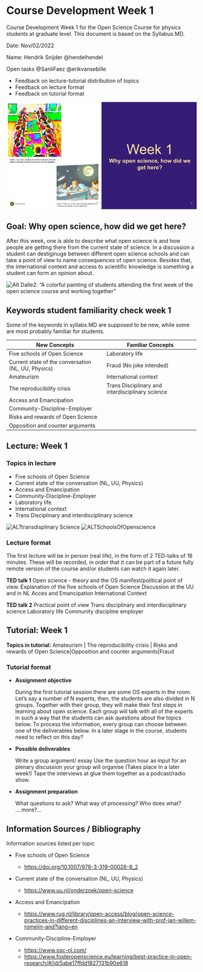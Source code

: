 # Course Development Week 1
Course Development Week 1 for the Open Science Course for physics students at graduate level. This document is based on the Syllabus.MD.

Date: Nov/02/2022

Name: Hendrik Snijder @hendelhendel

Open tasks @SanliFaez @erikvansebille
+ Feedback on lecture-tutorial distribution of topics
+ Feedback on lecture format
+ Feedback on tutorial format

![ALT Week1](CourseDevelopment/Week1/Chapter1.png)

## Goal: Why open science, how did we get here? 
After this week, one is able to describe what open science is and how people are getting there from the current state of science. 
In a discussion a student can destiginuge between different open science schools and can take a point of view to name consequences of open science. 
Besides that, the international context and access to scientific knowledge is something a student can form an opinion about. 


![Alt Dalle2: “A colorful painting of students attending the first week of the open science course and working together”](/home/hendrik/Downloads/Naamloze_Presentatie.png)

## Keywords student familiarity check week 1
Some of the keywords in syllabs.MD are supposed to be new, while some are most probably familiar for students.

|**New Concepts**|**Familiar Concepts**|
|----------------|---------------|
|Five schools of Open Science|Laboratory life|
|Current state of the conversation (NL, UU, Physics)|Fraud (No joke intended)|
|Amateurism|International context|
|The reproducibility crisis |Trans Disciplinary and interdisciplinary science|
|Access and Emancipation ||
|Community-Discipline-Employer||
|Risks and rewards of Open Science||
|Opposition and counter arguments||

## Lecture: Week 1 
### Topics in lecture
+ Five schools of Open Science
+ Current state of the conversation (NL, UU, Physics)
+ Access and Emancipation
+ Community-Discipline-Employer
+ Laboratory life
+ International context
+ Trans Disciplinary and interdisciplinary science

![ALTtransdisplinary Science](hyperlink)
![ALTSchoolsOfOpenscience](hyperlink)

### Lecture format
The first lecture will be in person (real life), in the form of 2 TED-talks of 18 minutes. These will be recorded, in order that it can be part of a future fully remote version of the course and/or students can watch it again later. 

**TED talk 1** Open science - theory and the OS manifest/political point of view.
Explanation of the five schools of Open Science
Discussion at the UU and in NL
Acces and Emancipation
International Context

**TED talk 2** Practical point of view
Trans disciplinary and interdisciplinary science
Laboratory life
Community discipline employer


## Tutorial: Week 1
**Topics in tutorial:**
Amateurism  | The reproducibility crisis | Risks and rewards of Open Science|Opposition and counter arguments|Fraud 

### Tutorial format
+ **Assignment objective**

  During the first tutorial session there are some OS experts in the room. Let’s say a number of N experts, then, the students are also divided in N groups. Together with their group, they will make their first steps in learning about open science. Each group will talk with all of the experts in such a way that the students can ask questions about the topics below. To process the information, every group can choose between one of the deliverables below. 
In a later stage in the course, students need to reflect on this day? 

+ **Possible deliverables**

  Write a group argument/ essay
Use the question hour as input for an plenary discussion your group will organise (Takes place In a later week!)
Tape the interviews at glue them together as a podcast/radio show. 

+ **Assignment preparation**

  What questions to ask? 
What way of processing? 
Who does what? 
....more?...


## Information Sources / Bibliography
Information sources listed per topic
+ Five schools of Open Science
  + https://doi.org/10.1007/978-3-319-00026-8_2 
+ Current state of the conversation (NL, UU, Physics)
  + https://www.uu.nl/onderzoek/open-science 
+ Access and Emancipation
  + https://www.rug.nl/library/open-access/blog/open-science-practices-in-different-disciplines-an-interview-with-prof-jan-willem-romeijn-and?lang=en 


+ Community-Discipline-Employer
  + https://www.osc-nl.com/ 
  + https://www.fosteropenscience.eu/learning/best-practice-in-open-research/#/id/5abe17ffdd1827131b90e618 
